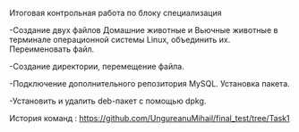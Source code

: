 Итоговая контрольная работа по блоку специализация

-Создание двух файлов Домашние животные и Вьючные животные в терминале операционной системы Linux, объединить их. Переименовать файл. 

-Создание директории, перемещение файла. 

-Подключение дополнительного репозитория MySQL. Установка пакета. 

-Установить и удалить deb-пакет с помощью dpkg. 

История команд : https://github.com/UngureanuMihail/final_test/tree/Task1
